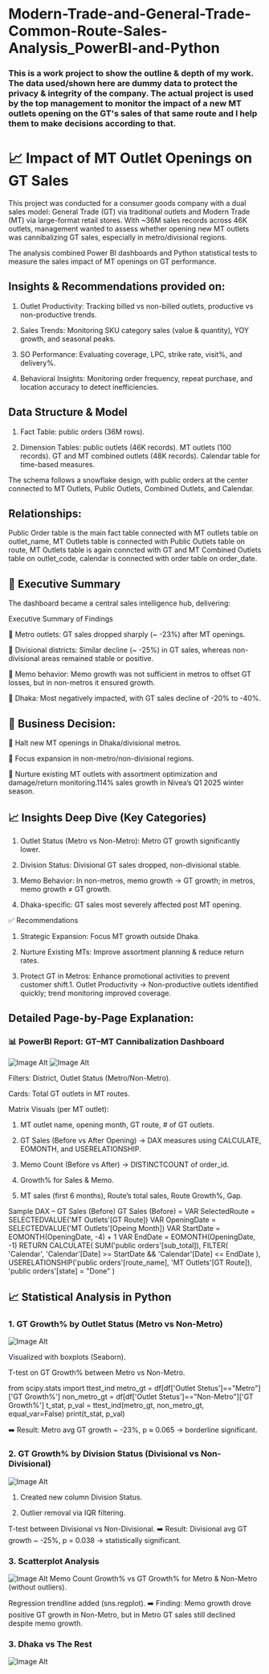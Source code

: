 # Modern-Trade-and-General-Trade-Common-Route-Sales-Analysis_PowerBI-and-Python
### This is a work project to show the outline &amp; depth of my work. The data used/shown here are dummy data to protect the privacy &amp; integrity of the company. The actual project is used by the top management to monitor the impact of a new MT outlets opening on the GT's sales of that same route and I help them to make decisions according to that.

# 📈 Impact of MT Outlet Openings on GT Sales
This project was conducted for a consumer goods company with a dual sales model: General Trade (GT) via traditional outlets and Modern Trade (MT) via large-format retail stores. With ~36M sales records across 46K outlets, management wanted to assess whether opening new MT outlets was cannibalizing GT sales, especially in metro/divisional regions.

The analysis combined Power BI dashboards and Python statistical tests to measure the sales impact of MT openings on GT performance.

## Insights & Recommendations provided on:

1. Outlet Productivity: Tracking billed vs non-billed outlets, productive vs non-productive trends.

2. Sales Trends: Monitoring SKU category sales (value & quantity), YOY growth, and seasonal peaks.

3. SO Performance: Evaluating coverage, LPC, strike rate, visit%, and delivery%.

4. Behavioral Insights: Monitoring order frequency, repeat purchase, and location accuracy to detect inefficiencies.

## Data Structure & Model

1. Fact Table: public orders (36M rows).

2. Dimension Tables:
public outlets (46K records).
MT outlets (100 records).
GT and MT combined outlets (48K records).
Calendar table for time-based measures.

The schema follows a snowflake design, with public orders at the center connected to MT Outlets, Public Outlets, Combined Outlets, and Calendar.


## Relationships:
Public Order table is the main fact table connected with MT outlets table on outlet_name, MT Outlets table is connected with Public Outlets table on route, MT Outlets table is again conncted with GT and MT Combined Outlets table on outlet_code, calendar is connected with order table on order_date.

## 🔎 Executive Summary

The dashboard became a central sales intelligence hub, delivering:

  Executive Summary of Findings

📌 Metro outlets: GT sales dropped sharply (~ -23%) after MT openings.

📌 Divisional districts: Similar decline (~ -25%) in GT sales, whereas non-divisional areas remained stable or positive.

📌 Memo behavior: Memo growth was not sufficient in metros to offset GT losses, but in non-metros it ensured growth.

📌 Dhaka: Most negatively impacted, with GT sales decline of -20% to -40%.

## 🔎 Business Decision:

📌 Halt new MT openings in Dhaka/divisional metros.

📌 Focus expansion in non-metro/non-divisional regions.

📌 Nurture existing MT outlets with assortment optimization and damage/return monitoring.114% sales growth in Nivea’s Q1 2025 winter season.


## 📈 Insights Deep Dive (Key Categories)

1. Outlet Status (Metro vs Non-Metro): Metro GT growth significantly lower.

2. Division Status: Divisional GT sales dropped, non-divisional stable.

3. Memo Behavior: In non-metros, memo growth → GT growth; in metros, memo growth ≠ GT growth.

4. Dhaka-specific: GT sales most severely affected post MT opening.

✅ Recommendations

1. Strategic Expansion: Focus MT growth outside Dhaka.

2. Nurture Existing MTs: Improve assortment planning & reduce return rates.

3. Protect GT in Metros: Enhance promotional activities to prevent customer shift.1. Outlet Productivity → Non-productive outlets identified quickly; trend monitoring improved coverage.



## Detailed Page-by-Page Explanation:

### 📊 PowerBI Report: GT–MT Cannibalization Dashboard

![Image Alt](https://github.com/RAAD07/Modern-Trade-and-General-Trade-Common-Route-Sales-Analysis_PowerBI-and-Python/blob/bf806e8a973169f3f0be6c23c238a34f06254ea9/1.%20GT-MT%20Cannibalization.png)
![Image Alt](https://github.com/RAAD07/Modern-Trade-and-General-Trade-Common-Route-Sales-Analysis_PowerBI-and-Python/blob/bf806e8a973169f3f0be6c23c238a34f06254ea9/2.%20GT-MT%20Cannibalization.png)

Filters: District, Outlet Status (Metro/Non-Metro).

Cards: Total GT outlets in MT routes.

Matrix Visuals (per MT outlet):

1. MT outlet name, opening month, GT route, # of GT outlets.

2. GT Sales (Before vs After Opening) → DAX measures using CALCULATE, EOMONTH, and USERELATIONSHIP.

3. Memo Count (Before vs After) → DISTINCTCOUNT of order_id.

4. Growth% for Sales & Memo.

5. MT sales (first 6 months), Route’s total sales, Route Growth%, Gap.

Sample DAX – GT Sales (Before)
GT Sales (Before) = 
VAR SelectedRoute = SELECTEDVALUE('MT Outlets'[GT Route])
VAR OpeningDate = SELECTEDVALUE('MT Outlets'[Opeing Month])
VAR StartDate = EOMONTH(OpeningDate, -4) + 1
VAR EndDate = EOMONTH(OpeningDate, -1)
RETURN
    CALCULATE(
        SUM('public orders'[sub_total]),
        FILTER(
            'Calendar',
            'Calendar'[Date] >= StartDate &&
            'Calendar'[Date] <= EndDate
        ),
        USERELATIONSHIP('public orders'[route_name], 'MT Outlets'[GT Route]),
        'public orders'[state] = "Done"
    )

## 📈 Statistical Analysis in Python

### 1. GT Growth% by Outlet Status (Metro vs Non-Metro)

![Image Alt](https://github.com/RAAD07/Modern-Trade-and-General-Trade-Common-Route-Sales-Analysis_PowerBI-and-Python/blob/8d42dc10dbbfbc1a1f8efdc47a0a89a58cda30d2/3.%20GT-MT%20Cannibalization.png)

Visualized with boxplots (Seaborn).

T-test on GT Growth% between Metro vs Non-Metro.

from scipy.stats import ttest_ind
metro_gt = df[df['Outlet Stetus']=="Metro"]['GT Growth%']
non_metro_gt = df[df['Outlet Stetus']=="Non-Metro"]['GT Growth%']
t_stat, p_val = ttest_ind(metro_gt, non_metro_gt, equal_var=False)
print(t_stat, p_val)


➡️ Result: Metro avg GT growth ~ -23%, p ≈ 0.065 → borderline significant.

### 2. GT Growth% by Division Status (Divisional vs Non-Divisional)

![Image Alt](https://github.com/RAAD07/Modern-Trade-and-General-Trade-Common-Route-Sales-Analysis_PowerBI-and-Python/blob/8d42dc10dbbfbc1a1f8efdc47a0a89a58cda30d2/4.%20GT-MT%20Cannibalization.png)

1. Created new column Division Status.

2. Outlier removal via IQR filtering.

T-test between Divisional vs Non-Divisional.
➡️ Result: Divisional avg GT growth ~ -25%, p = 0.038 → statistically significant.

### 3. Scatterplot Analysis

![Image Alt](https://github.com/RAAD07/Modern-Trade-and-General-Trade-Common-Route-Sales-Analysis_PowerBI-and-Python/blob/8d42dc10dbbfbc1a1f8efdc47a0a89a58cda30d2/5.%20GT-MT%20Cannibalization.png)
Memo Count Growth% vs GT Growth% for Metro & Non-Metro (without outliers).

Regression trendline added (sns.regplot).
➡️ Finding: Memo growth drove positive GT growth in Non-Metro, but in Metro GT sales still declined despite memo growth.


### 3. Dhaka vs The Rest

![Image Alt](https://github.com/RAAD07/Modern-Trade-and-General-Trade-Common-Route-Sales-Analysis_PowerBI-and-Python/blob/8d42dc10dbbfbc1a1f8efdc47a0a89a58cda30d2/6.%20GT-MT%20Cannibalization.png)


